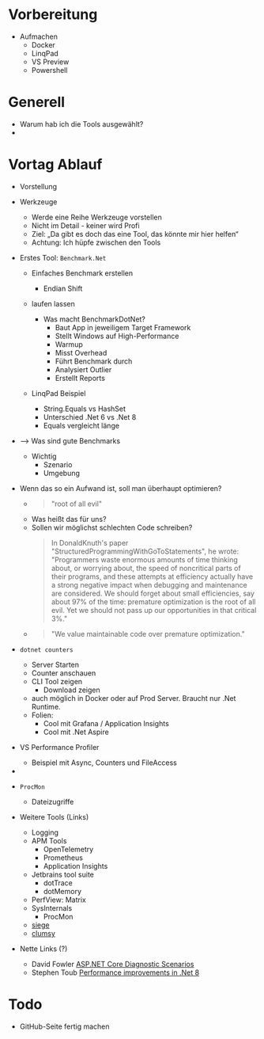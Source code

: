 ﻿# Vorbereitung

 - Aufmachen
   - Docker
   - LinqPad
   - VS Preview
   - Powershell

# Generell
 - Warum hab ich die Tools ausgewählt?
 - 

# Vortag Ablauf 

 - Vorstellung
 - Werkzeuge
   - Werde eine Reihe Werkzeuge vorstellen
   - Nicht im Detail - keiner wird Profi
   - Ziel: „Da gibt es doch das eine Tool, das könnte mir hier helfen“
   - Achtung: Ich hüpfe zwischen den Tools

 
 - Erstes Tool: `Benchmark.Net`
   - Einfaches Benchmark erstellen
     - Endian Shift
   - laufen lassen
     - Was macht BenchmarkDotNet?
       - Baut App in jeweiligem Target Framework
       - Stellt Windows auf High-Performance
       - Warmup
       - Misst Overhead
       - Führt Benchmark durch
       - Analysiert Outlier
       - Erstellt Reports
   
   - LinqPad Beispiel
     - String.Equals vs HashSet
     - Unterschied .Net 6 vs .Net 8
     - Equals vergleicht länge

 - --> Was sind gute Benchmarks 
   - Wichtig
     - Szenario
     - Umgebung

 - Wenn das so ein Aufwand ist, soll man überhaupt optimieren?
   - > "root of all evil"
   - Was heißt das für uns?
   - Sollen wir möglichst schlechten Code schreiben?
     > In DonaldKnuth's paper "StructuredProgrammingWithGoToStatements", he wrote: "Programmers waste enormous amounts of time thinking about, or worrying about, the speed of noncritical parts of their programs, and these attempts at efficiency actually have a strong negative impact when debugging and maintenance are considered. We should forget about small efficiencies, say about 97% of the time: premature optimization is the root of all evil. Yet we should not pass up our opportunities in that critical 3%."
   - > "We value maintainable code over premature optimization."

 - `dotnet counters`
   - Server Starten
   - Counter anschauen
   - CLI Tool zeigen
     - Download zeigen
   - auch möglich in Docker oder auf Prod Server. Braucht nur .Net Runtime.
   - Folien: 
     - Cool mit Grafana / Application Insights
     - Cool mit .Net Aspire

 - VS Performance Profiler
   - Beispiel mit Async, Counters und FileAccess
 
 - 

 - `ProcMon`
   - Dateizugriffe

 - Weitere Tools (Links)
   - Logging
   - APM Tools
     - OpenTelemetry
     - Prometheus
     - Application Insights
   - Jetbrains tool suite
     - dotTrace
     - dotMemory
   - PerfView: Matrix
   - SysInternals
     - ProcMon
   - [siege](https://www.joedog.org/siege-home/)
   - [clumsy](https://github.com/jagt/clumsy)
     
 - Nette Links (?)
   - David Fowler [ASP.NET Core Diagnostic Scenarios](https://github.com/davidfowl/AspNetCoreDiagnosticScenarios)
   - Stephen Toub [Performance improvements in .Net 8](https://devblogs.microsoft.com/dotnet/performance-improvements-in-net-8/)


# Todo

 - GitHub-Seite fertig machen


